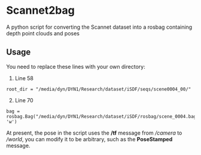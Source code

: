 # Scannet2bag
A python script for converting the Scannet dataset into a rosbag containing depth point clouds and poses

## Usage
You need to replace these lines with your own directory:

1.  Line 58
```
root_dir = "/media/dyn/DYN1/Research/dataset/iSDF/seqs/scene0004_00/"
```
2.  Line 70
```
bag = rosbag.Bag("/media/dyn/DYN1/Research/dataset/iSDF/rosbag/scene_0004.bag", 'w')
```

At present, the pose in the script uses the **/tf** message from _/camera_ to _/world_, you can modify it to be arbitrary, such as the **PoseStamped** message.
